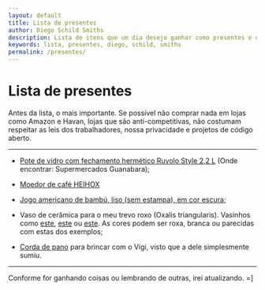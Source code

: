 ```yaml
---
layout: default
title: Lista de presentes
author: Diego Schild Smiths
description: Lista de itens que um dia desejo ganhar como presentes e que são muito úteis para mim. =]
keywords: lista, presentes, diego, schild, smiths
permalink: /presentes/
---
```


# Lista de presentes

Antes da lista, o mais importante. Se possível não comprar nada em lojas como Amazon e Havan, lojas que são anti-competitivas, não costumam respeitar as leis dos trabalhadores, nossa privacidade e projetos de código aberto.

---

- [Pote de vidro com fechamento hermético Ruvolo Style 2,2 L](https://www.pontofrio-imagens.com.br/UtilidadesDomesticas/Potes/1505129888/1423498429/pote-hermetico-de-vidro-italiano-bormioli-rocco-fido-com-tampa-azul-2000ml-1505129888.jpg) (Onde encontrar: Supermercados Guanabara);

- [Moedor de café HEIHOX](https://blognordquist.files.wordpress.com/2020/06/heihox_grinder.jpg?w=533)

- [Jogo americano de bambú, liso (sem estampa), em cor escura](https://cd.shoppub.com.br/casaevida/media/cache/7f/79/7f79cf9256082a5d7deff515239034cf.jpg);

- Vaso de cerâmica para o meu trevo roxo (Oxalis triangularis). Vasinhos como [este](https://st4.depositphotos.com/19112482/31064/i/1600/depositphotos_310640672-stock-photo-purple-oxalis-triangularis-house-plant.jpg), [este](https://cdn.shopify.com/s/files/1/1419/7120/files/oxalis_triang_skybluebowl_large.jpg?v=1492464702) ou [este](https://i.pinimg.com/236x/c5/2d/7c/c52d7c5f323e2c9e61895217476cfb4c.jpg?nii=t). As cores podem ser roxa, branca ou parecidas com estas dos exemplos;

- [Corda de pano](https://www.petelegante.com.br/media/catalog/product/b/r/brinquedo_para_cachorro_osso_de_corda.jpg) para brincar com o Vígi, visto que a dele simplesmente sumiu.

---

Conforme for ganhando coisas ou lembrando de outras, irei atualizando. =]

